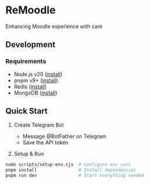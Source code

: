 # ReMoodle

Enhancing Moodle experience with care

## Development

### Requirements

- Node.js v20 ([install](https://github.com/Schniz/fnm))
- pnpm v9+ ([install](https://pnpm.io/installation))
- Redis ([install](https://redis.io/download))
- MongoDB ([install](https://www.mongodb.com/docs/manual/installation/))

## Quick Start

1. Create Telegram Bot

   - Message @BotFather on Telegram
   - Save the API token

2. Setup & Run

```bash
node scripts/setup-env.cjs  # Configure env vars
pnpm install                # Install dependencies
pnpm run dev                # Start everything needed
```
